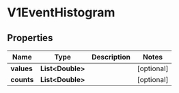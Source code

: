 
# V1EventHistogram

## Properties
Name | Type | Description | Notes
------------ | ------------- | ------------- | -------------
**values** | **List&lt;Double&gt;** |  |  [optional]
**counts** | **List&lt;Double&gt;** |  |  [optional]



